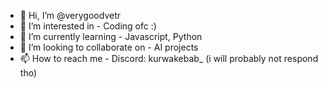 - 👋 Hi, I’m @verygoodvetr
- 👀 I’m interested in - Coding ofc :)
- 🌱 I’m currently learning - Javascript, Python
- 💞️ I’m looking to collaborate on - AI projects
- 📫 How to reach me - Discord: kurwakebab_ (i will probably not respond tho)
